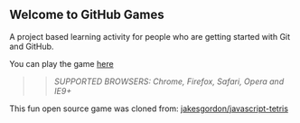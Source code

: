 ## Welcome to GitHub Games

A project based learning activity for people who are getting started with Git and GitHub.

You can play the game [here](https://jdhines.github.io/github-games/)

>> _*SUPPORTED BROWSERS*: Chrome, Firefox, Safari, Opera and IE9+_

This fun open source game was cloned from: [jakesgordon/javascript-tetris](https://github.com/jakesgordon/javascript-tetris)
